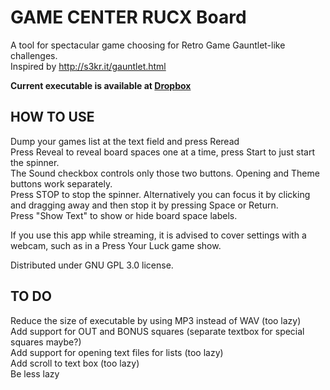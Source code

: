 # GAME CENTER RUCX Board

A tool for spectacular game choosing for Retro Game Gauntlet-like challenges.<br />
Inspired by http://s3kr.it/gauntlet.html

**Current executable is available at [Dropbox](https://www.dropbox.com/s/eddya4qwsfz3l65/RGGRouletteApp.exe?dl=0)**

## HOW TO USE<br />

Dump your games list at the text field and press Reread<br />
Press Reveal to reveal board spaces one at a time, press Start to just start the spinner.<br />
The Sound checkbox controls only those two buttons. Opening and Theme buttons work separately.<br />
Press STOP to stop the spinner. Alternatively you can focus it by clicking and dragging away and then stop it by pressing Space or Return.<br />
Press "Show Text" to show or hide board space labels.

If you use this app while streaming, it is advised to cover settings with a webcam, such as in a Press Your Luck game show.

Distributed under GNU GPL 3.0 license.

## TO DO<br />
Reduce the size of executable by using MP3 instead of WAV (too lazy)<br />
Add support for OUT and BONUS squares (separate textbox for special squares maybe?)<br />
Add support for opening text files for lists (too lazy)<br />
Add scroll to text box (too lazy)<br />
Be less lazy
